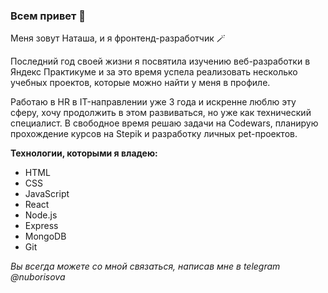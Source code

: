 ### Всем привет 👋

Меня зовут Наташа, и я фронтенд-разработчик 🪄

Последний год своей жизни я посвятила изучению веб-разработки в Яндекс Практикуме и за это время успела реализовать несколько учебных проектов, которые можно найти у меня в профиле.

Работаю в HR в IT-направлении уже 3 года и искренне люблю эту сферу, хочу продолжить в этом развиваться, но уже как технический специалист. В свободное время решаю задачи на Codewars, планирую прохождение курсов на Stepik и разработку личных pet-проектов.

**Технологии, которыми я владею:**
- HTML
- CSS
- JavaScript
- React
- Node.js
- Express
- MongoDB
- Git

_Вы всегда можете со мной связаться, написав мне в telegram @nuborisova_
